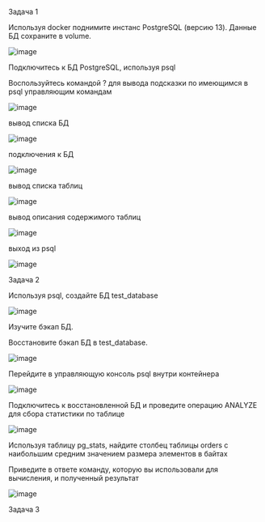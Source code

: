 Задача 1

Используя docker поднимите инстанс PostgreSQL (версию 13). Данные БД сохраните в volume.

![image](https://github.com/inyushov/devops-netology/assets/127683348/c0d86be4-8662-4cb3-a453-78c80b706a96)

Подключитесь к БД PostgreSQL, используя psql

Воспользуйтесь командой \? для вывода подсказки по имеющимся в psql управляющим командам

![image](https://github.com/inyushov/devops-netology/assets/127683348/0808636e-18b9-495a-b31b-2f6e6e73a197)

вывод списка БД

![image](https://github.com/inyushov/devops-netology/assets/127683348/804a7cc5-3fea-4d1c-a62f-cb769dcc56dd)

подключения к БД

![image](https://github.com/inyushov/devops-netology/assets/127683348/ea56ff54-8065-4f4f-8b89-ab6ba77ad159)

вывод списка таблиц

![image](https://github.com/inyushov/devops-netology/assets/127683348/bdb5849a-ef77-4061-b334-308653548817)

вывод описания содержимого таблиц

![image](https://github.com/inyushov/devops-netology/assets/127683348/1819af83-dcab-465e-a2fa-b8b2fa9c5c1b)

выход из psql

![image](https://github.com/inyushov/devops-netology/assets/127683348/e21673b2-3887-461e-b7e0-9d178bebe0b1)

Задача 2

Используя psql, создайте БД test_database

![image](https://github.com/inyushov/devops-netology/assets/127683348/c3303e6b-ff16-4c5a-a254-ba1dad462c56)

Изучите бэкап БД.

Восстановите бэкап БД в test_database.

![image](https://github.com/inyushov/devops-netology/assets/127683348/ed750353-ad42-4269-8119-bdf382af8417)

Перейдите в управляющую консоль psql внутри контейнера

![image](https://github.com/inyushov/devops-netology/assets/127683348/5651237d-3cb2-45ea-9821-8a9508af7e46)

Подключитесь к восстановленной БД и проведите операцию ANALYZE для сбора статистики по таблице

![image](https://github.com/inyushov/devops-netology/assets/127683348/d7ee2733-ba73-4d36-88d9-5833501296b4)

Используя таблицу pg_stats, найдите столбец таблицы orders с наибольшим средним значением размера элементов в байтах

Приведите в ответе команду, которую вы использовали для вычисления, и полученный результат

![image](https://github.com/inyushov/devops-netology/assets/127683348/4c7ab0ba-236d-49a0-ab44-34be5dedfa39)

Задача 3





